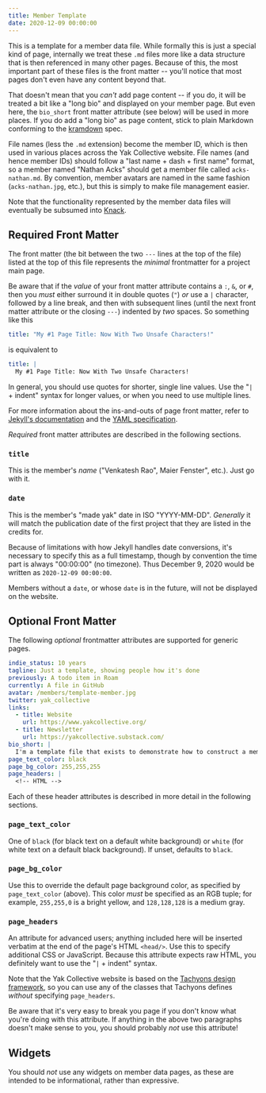 ```yaml
---
title: Member Template
date: 2020-12-09 00:00:00
---
```

This is a template for a member data file. While formally this is just a special kind of page, internally we treat these `.md` files more like a data structure that is then referenced in many other pages. Because of this, the most important part of these files is the front matter -- you'll notice that most pages don't even have any content beyond that.

That doesn't mean that you _can't_ add page content -- if you do, it will be treated a bit like a "long bio" and displayed on your member page. But even here, the `bio_short` front matter attribute (see below) will be used in more places. If you do add a "long bio" as page content, stick to plain Markdown conforming to the [kramdown](https://kramdown.gettalong.org/) spec.

File names (less the `.md` extension) become the member ID, which is then used in various places across the Yak Collective website. File names (and hence member IDs) should follow a "last name + dash + first name" format, so a member named "Nathan Acks" should get a member file called `acks-nathan.md`. By convention, member avatars are named in the same fashion (`acks-nathan.jpg`, etc.), but this is simply to make file management easier.

Note that the functionality represented by the member data files will eventually be subsumed into [Knack](https://yak.knack.com/yaks#yak-profile/).

## Required Front Matter

The front matter (the bit between the two `---` lines at the top of the file) listed at the top of this file represents the _minimal_ frontmatter for a project main page.

Be aware that if the _value_ of your front matter attribute contains a `:`, `&`, or `#`, then you _must_ either surround it in double quotes (`"`) _or_ use a `|` character, followed by a line break, and then with subsequent lines (until the next front matter attribute or the closing `---`) indented by _two_ spaces. So something like this

```yaml
title: "My #1 Page Title: Now With Two Unsafe Characters!"
```

is equivalent to

```yaml
title: |
  My #1 Page Title: Now With Two Unsafe Characters!
```

In general, you should use quotes for shorter, single line values. Use the "`|` + indent" syntax for longer values, or when you need to use multiple lines.

For more information about the ins-and-outs of page front matter, refer to [Jekyll's documentation](https://jekyllrb.com/docs/front-matter/) and the [YAML specification](https://yaml.org/spec/1.2/spec.html).

_Required_ front matter attributes are described in the following sections.

### `title`

This is the member's _name_ ("Venkatesh Rao", Maier Fenster", etc.). Just go with it.

### `date`

This is the member's "made yak" date in ISO "YYYY-MM-DD". _Generally_ it will match the publication date of the first project that they are listed in the credits for.

Because of limitations with how Jekyll handles date conversions, it's necessary to specify this as a full timestamp, though by convention the time part is always "00:00:00" (no timezone). Thus December 9, 2020 would be written as `2020-12-09 00:00:00`.

Members without a `date`, or whose `date` is in the future, will not be displayed on the website.

## Optional Front Matter

The following _optional_ frontmatter attributes are supported for generic pages.

```yaml
indie_status: 10 years
tagline: Just a template, showing people how it's done
previously: A todo item in Roam
currently: A file in GitHub
avatar: /members/template-member.jpg
twitter: yak_collective
links:
  - title: Website
    url: https://www.yakcollective.org/
  - title: Newsletter
    url: https://yakcollective.substack.com/
bio_short: |
  I'm a template file that exists to demonstrate how to construct a member data file.
page_text_color: black
page_bg_color: 255,255,255
page_headers: |
  <!-- HTML -->
```

Each of these header attributes is described in more detail in the following sections.

<!--
indie_status: 10 years
tagline: Just a template, showing people how it's done
previously: A todo item in Roam
currently: A file in GitHub
avatar: /members/template-member.jpg
twitter: yak_collective
links:
  - title: Website
    url: https://www.yakcollective.org/
  - title: Newsletter
    url: https://yakcollective.substack.com/
bio_short: |
  I'm a template file that exists to demonstrate how to construct a member data file.
-->

### `page_text_color`

One of `black` (for black text on a default white background) or `white` (for white text on a default black background). If unset, defaults to `black`.

### `page_bg_color`

Use this to override the default page background color, as specified by `page_text_color` (above). This color _must_ be specified as an RGB tuple; for example, `255,255,0` is a bright yellow, and `128,128,128` is a medium gray.

### `page_headers`

An attribute for advanced users; anything included here will be inserted verbatim at the end of the page's HTML `<head/>`. Use this to specify additional CSS or JavaScript. Because this attribute expects raw HTML, you definitely want to use the "`|` + indent" syntax.

Note that the Yak Collective website is based on the [Tachyons design framework](https://tachyons.io/docs/), so you can use any of the classes that Tachyons defines _without_ specifying `page_headers`.

Be aware that it's very easy to break you page if you don't know what you're doing with this attribute. If anything in the above two paragraphs doesn't make sense to you, you should probably _not_ use this attribute!

## Widgets

You should _not_ use any widgets on member data pages, as these are intended to be informational, rather than expressive.
